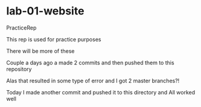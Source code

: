 # lab-01-website
PracticeRep

This rep is used for practice purposes

There will be more of these

Couple a days ago a made 2 commits and then 
pushed them to this repository

Alas that resulted in some type of error and
I got 2 master branches?!

Today I made another commit and
pushed it to this directory and
All worked well
